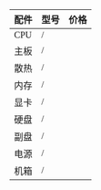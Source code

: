 <span  style="font-family: Simsun,serif; font-size: 17px; ">

| 配件  | 型号  | 价格  |
|-----|-----|-----|
| CPU | /   |     |
| 主板  | /   |     |
| 散热  | /   |     |
| 内存  | /   |     |
| 显卡  | /   |     |
| 硬盘  | /   |     |
| 副盘  | /   |     |
| 电源  | /   |     |
| 机箱  | /   |     |

</span>